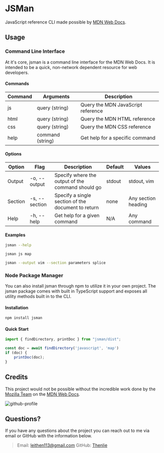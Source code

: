 # JSMan

JavaScript reference CLI made possible by [MDN Web Docs](https://developer.mozilla.org/en-US/).

## Usage

### Command Line Interface

At it's core, jsman is a command line interface for the MDN Web Docs. It is intended to be a quick, non-network dependent resource for web developers.

#### Commands

| Command | Arguments        | Description                        |
|---------|------------------|------------------------------------|
| js      | query (string)   | Query the MDN JavaScript reference |
| html    | query (string)   | Query the MDN HTML reference       |
| css     | query (string)   | Query the MDN CSS reference        |
| help    | command (string) | Get help for a specific command    |

#### Options

| Option  | Flag          | Description                                        | Default | Values              |
|---------|---------------|----------------------------------------------------|---------|---------------------|
| Output  | -o, --output  | Specify where the output of the command should go  | stdout  | stdout, vim         |
| Section | -s, --section | Specify a single section of the document to return | none    | Any section heading |
| Help    | -h, --help    | Get help for a given command                       | N/A     | Any command         |

#### Examples

```sh
jsman --help
```

```sh
jsman js map
```

```sh
jsman --output vim --section parameters splice
```

### Node Package Manager

You can also install jsman through npm to utilize it in your own project. The jsman package comes with built in TypeScript support and exposes all utility methods built in to the CLI.

#### Installation

```sh
npm install jsman
```

#### Quick Start

```ts
import { findDirectory, printDoc } from "jsman/dist";

const doc = await findDirectory('javascript', 'map')
if (doc) {
    printDoc(doc);
}
```

## Credits

This project would not be possible without the incredible work done by the [Mozilla Team](https://github.com/mdn) on the [MDN Web Docs](https://developer.mozilla.org/en-US/).

![github-profile](https://user-images.githubusercontent.com/10350960/166113119-629295f6-c282-42c9-9379-af2de5ad4338.png)

## Questions?

If you have any questions about the project you can reach out to me via email or GitHub with the information below.

>Email: [leithen113@gmail.com](leithen113@gmail.com)
>GitHub: [Thenlie](https://github.com/Thenlie)
